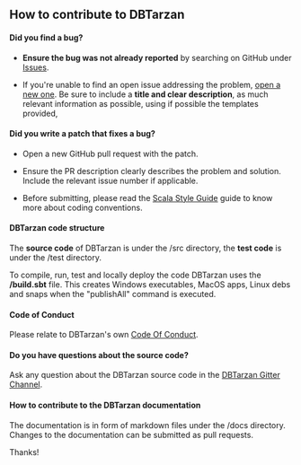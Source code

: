 ## How to contribute to DBTarzan

#### **Did you find a bug?**

* **Ensure the bug was not already reported** by searching on GitHub under [Issues](https://github.com/aferrandi/dbtarzan/issues).

* If you're unable to find an open issue addressing the problem, [open a new one](https://github.com/aferrandi/dbtarzan/issues/new). Be sure to include a **title and clear description**, as much relevant information as possible, using if possible the templates provided,

#### **Did you write a patch that fixes a bug?**

* Open a new GitHub pull request with the patch.

* Ensure the PR description clearly describes the problem and solution. Include the relevant issue number if applicable.

* Before submitting, please read the [Scala Style Guide](https://docs.scala-lang.org/style/) guide to know more about coding conventions.

#### **DBTarzan code structure**

The **source code** of DBTarzan is under the /src directory, the **test code** is under the /test directory.

To compile, run, test and locally deploy the code DBTarzan uses the **/build.sbt** file.
This creates Windows executables, MacOS apps, Linux debs and snaps when the "publishAll" command is executed.  

#### **Code of Conduct**

Please relate to DBTarzan's own [Code Of Conduct](https://github.com/aferrandi/dbtarzan/blob/master/CODE_OF_CONDUCT.md).

#### **Do you have questions about the source code?**

Ask any question about the DBTarzan source code in the [DBTarzan Gitter Channel](https://gitter.im/aferrandi/dbtarzan).

#### **How to contribute to the DBTarzan documentation**

The documentation is in form of markdown files under the /docs directory. Changes to the documentation can be submitted as pull requests.

Thanks! 

